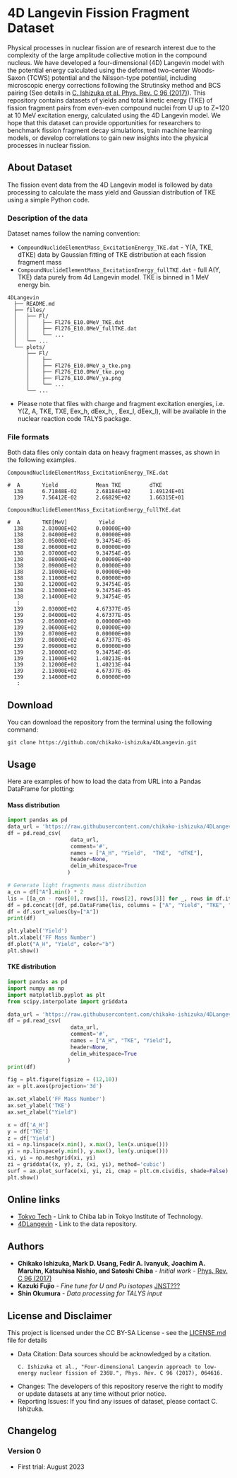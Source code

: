 # 4D Langevin Fission Fragment Dataset

Physical processes in nuclear fission are of research interest due to the complexity of the large amplitude collective motion in the compound nucleus. We have developed a four-dimensional (4D) Langevin model with the potential energy calculated using the deformed two-center Woods-Saxon (TCWS) potential and the Nilsson-type potential, including microscopic energy corrections following the Strutinsky method and BCS pairing (See details in [C. Ishizuka et al. Phys. Rev. C 96 (2017)](http://dx.doi.org/10.1080/00223131.2018.1467288)). This repository contains datasets of yields and total kinetic energy (TKE) of fission fragment pairs from even-even compound nuclei from U up to Z=120 at 10 MeV excitation energy, calculated using the 4D Langevin model. We hope that this dataset can provide opportunities for researchers to benchmark fission fragment decay simulations, train machine learning models, or develop correlations to gain new insights into the physical processes in nuclear fission.

## About Dataset

The fission event data from the 4D Langevin model is followed by data processing to calculate the mass yield and Gaussian distribution of TKE using a simple Python code.

### Description of the data

Dataset names follow the naming convention: 

* `CompoundNuclideElementMass_ExcitationEnergy_TKE.dat` - Y(A, TKE, dTKE) data by Gaussian fitting of TKE distribution at each fission fragment mass
* `CompoundNuclideElementMass_ExcitationEnergy_fullTKE.dat` - full A(Y, TKE) data purely from 4d Langevin model. TKE is binned in 1 MeV energy bin.


```
4DLangevin
  ├── README.md
  ├── files/
  │   ├── Fl/
  │   │    ├── Fl276_E10.0MeV_TKE.dat
  │   │    ├── Fl276_E10.0MeV_fullTKE.dat
  │   │    └── ...
  │   └── ...
  └── plots/
      ├── Fl/
      │    ├── 
      │    ├── Fl276_E10.0MeV_a_tke.png
      │    ├── Fl276_E10.0MeV_tke.png
      │    ├── Fl276_E10.0MeV_ya.png
      │    └── ...
      └── ...
```

* Please note that files with charge and fragment excitation energies, i.e. Y(Z, A, TKE, TXE, Eex_h, dEex_h, , Eex_l, dEex_l), will be available in the nuclear reaction code TALYS package.


### File formats
Both data files only contain data on heavy fragment masses, as shown in the following examples.

`CompoundNuclideElementMass_ExcitationEnergy_TKE.dat` 
```
#  A       Yield            Mean TKE         dTKE
  138      6.71848E-02      2.68184E+02      1.49124E+01
  139      7.56412E-02      2.66829E+02      1.66315E+01
```

`CompoundNuclideElementMass_ExcitationEnergy_fullTKE.dat`
```
#  A       TKE[MeV]          Yield
  138      2.03000E+02      0.00000E+00
  138      2.04000E+02      0.00000E+00
  138      2.05000E+02      9.34754E-05
  138      2.06000E+02      0.00000E+00
  138      2.07000E+02      9.34754E-05
  138      2.08000E+02      0.00000E+00
  138      2.09000E+02      0.00000E+00
  138      2.10000E+02      0.00000E+00
  138      2.11000E+02      0.00000E+00
  138      2.12000E+02      9.34754E-05
  138      2.13000E+02      9.34754E-05
  138      2.14000E+02      9.34754E-05
   :
  139      2.03000E+02      4.67377E-05
  139      2.04000E+02      4.67377E-05
  139      2.05000E+02      0.00000E+00
  139      2.06000E+02      0.00000E+00
  139      2.07000E+02      0.00000E+00
  139      2.08000E+02      4.67377E-05
  139      2.09000E+02      0.00000E+00
  139      2.10000E+02      9.34754E-05
  139      2.11000E+02      1.40213E-04
  139      2.12000E+02      1.40213E-04
  139      2.13000E+02      4.67377E-05
  139      2.14000E+02      0.00000E+00
   :
```

## Download
You can download the repository from the terminal using the following command:
```
git clone https://github.com/chikako-ishizuka/4DLangevin.git
```


## Usage
Here are examples of how to load the data from URL into a Pandas DataFrame for plotting:
#### Mass distribution
```python
import pandas as pd
data_url = 'https://raw.githubusercontent.com/chikako-ishizuka/4DLangevin/main/files/Fl/Fl276_E10.0MeV_TKE.dat'
df = pd.read_csv(
                    data_url, 
                    comment='#', 
                    names = ["A_H", "Yield",  "TKE",  "dTKE"], 
                    header=None, 
                    delim_whitespace=True
                   )

# Generate light fragments mass distribution
a_cn = df["A"].min() * 2
lis = [[a_cn - rows[0], rows[1], rows[2], rows[3]] for _, rows in df.iterrows()]
df = pd.concat([df, pd.DataFrame(lis, columns = ["A", "Yield", "TKE", "dTKE"])], ignore_index=True)
df = df.sort_values(by=["A"])
print(df)

plt.ylabel('Yield')
plt.xlabel('FF Mass Number')
df.plot("A_H", "Yield", color="b")
plt.show()
```

#### TKE distribution
```python
import pandas as pd
import numpy as np
import matplotlib.pyplot as plt
from scipy.interpolate import griddata

data_url = 'https://raw.githubusercontent.com/chikako-ishizuka/4DLangevin/main/files/Fl/Fl276_E10.0MeV_fullTKE.dat'
df = pd.read_csv(
                    data_url, 
                    comment='#', 
                    names = ["A_H", "TKE", "Yield"], 
                    header=None, 
                    delim_whitespace=True
                   )
print(df)

fig = plt.figure(figsize = (12,10))
ax = plt.axes(projection='3d')

ax.set_xlabel('FF Mass Number')
ax.set_ylabel('TKE')
ax.set_zlabel("Yield")

x = df['A_H']
y = df['TKE']
z = df['Yield']
xi = np.linspace(x.min(), x.max(), len(x.unique()))
yi = np.linspace(y.min(), y.max(), len(y.unique()))
xi, yi = np.meshgrid(xi, yi)
zi = griddata((x, y), z, (xi, yi), method='cubic')
surf = ax.plot_surface(xi, yi, zi, cmap = plt.cm.cividis, shade=False)
plt.show()
```

## Online links

* [Tokyo Tech](http://www.zc.iir.titech.ac.jp/~chiba/) - Link to Chiba lab in Tokyo Institute of Technology.
* [4DLangevin](https://github.com/chikako-ishizuka/4DLangevin) - Link to the data repository.


## Authors

* **Chikako Ishizuka, Mark D. Usang, Fedir A. Ivanyuk, Joachim A. Maruhn, Katsuhisa Nishio, and Satoshi Chiba** - *Initial work* - [Phys. Rev. C 96 (2017)](http://dx.doi.org/10.1080/00223131.2018.1467288.) 
* **Kazuki Fujio** - *Fine tune for U and Pu isotopes* [JNST???](doi)
* **Shin Okumura** - *Data processing for TALYS input*

## License and Disclaimer

This project is licensed under the CC BY-SA License - see the [LICENSE.md](LICENSE.md) file for details

* Data Citation: Data sources should be acknowledged by a citation. 
    ```
    C. Ishizuka et al., "Four-dimensional Langevin approach to low-energy nuclear fission of 236U.", Phys. Rev. C 96 (2017), 064616.
    ```
* Changes: The developers of this repository reserve the right to modify or update datasets at any time without prior notice.
* Reporting Issues: If you find any issues of dataset, please contact C. Ishizuka.

## Changelog
### Version 0
- First trial: August 2023

